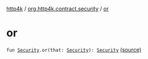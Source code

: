 [http4k](../index.md) / [org.http4k.contract.security](index.md) / [or](./or.md)

# or

`fun `[`Security`](-security/index.md)`.or(that: `[`Security`](-security/index.md)`): `[`Security`](-security/index.md) [(source)](https://github.com/http4k/http4k/blob/master/http4k-contract/src/main/kotlin/org/http4k/contract/security/Security.kt#L24)